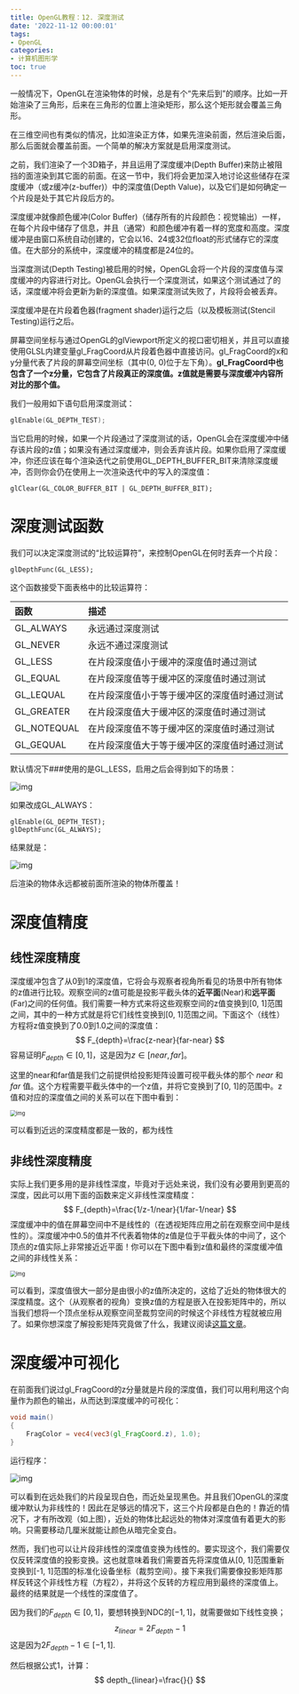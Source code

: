 ```yaml
---
title: OpenGL教程：12. 深度测试
date: '2022-11-12 00:00:01'
tags: 
- OpenGL
categories:
- 计算机图形学
toc: true
---
```


一般情况下，OpenGL在渲染物体的时候，总是有个“先来后到”的顺序。比如一开始渲染了三角形，后来在三角形的位置上渲染矩形，那么这个矩形就会覆盖三角形。

在三维空间也有类似的情况，比如渲染正方体，如果先渲染前面，然后渲染后面，那么后面就会覆盖前面。一个简单的解决方案就是启用深度测试。

之前，我们渲染了一个3D箱子，并且运用了深度缓冲(Depth Buffer)来防止被阻挡的面渲染到其它面的前面。在这一节中，我们将会更加深入地讨论这些储存在深度缓冲（或z缓冲(z-buffer)）中的深度值(Depth Value)，以及它们是如何确定一个片段是处于其它片段后方的。

深度缓冲就像颜色缓冲(Color Buffer)（储存所有的片段颜色：视觉输出）一样，在每个片段中储存了信息，并且（通常）和颜色缓冲有着一样的宽度和高度。深度缓冲是由窗口系统自动创建的，它会以16、24或32位float的形式储存它的深度值。在大部分的系统中，深度缓冲的精度都是24位的。

当深度测试(Depth Testing)被启用的时候，OpenGL会将一个片段的深度值与深度缓冲的内容进行对比。OpenGL会执行一个深度测试，如果这个测试通过了的话，深度缓冲将会更新为新的深度值。如果深度测试失败了，片段将会被丢弃。

深度缓冲是在片段着色器(fragment shader)运行之后（以及模板测试(Stencil Testing)运行之后。

屏幕空间坐标与通过OpenGL的glViewport所定义的视口密切相关，并且可以直接使用GLSL内建变量gl_FragCoord从片段着色器中直接访问。gl_FragCoord的x和y分量代表了片段的屏幕空间坐标（其中(0, 0)位于左下角）。**gl_FragCoord中也包含了一个z分量，它包含了片段真正的深度值。z值就是需要与深度缓冲内容所对比的那个值。**
<!--more-->
我们一般用如下语句启用深度测试：

```c++
glEnable(GL_DEPTH_TEST);
```

当它启用的时候，如果一个片段通过了深度测试的话，OpenGL会在深度缓冲中储存该片段的z值；如果没有通过深度缓冲，则会丢弃该片段。如果你启用了深度缓冲，你还应该在每个渲染迭代之前使用GL_DEPTH_BUFFER_BIT来清除深度缓冲，否则你会仍在使用上一次渲染迭代中的写入的深度值：

```
glClear(GL_COLOR_BUFFER_BIT | GL_DEPTH_BUFFER_BIT);
```

# 深度测试函数

我们可以决定深度测试的“比较运算符”，来控制OpenGL在何时丢弃一个片段：

```
glDepthFunc(GL_LESS);
```

这个函数接受下面表格中的比较运算符：

| 函数        | 描述                                         |
| :---------- | :------------------------------------------- |
| GL_ALWAYS   | 永远通过深度测试                             |
| GL_NEVER    | 永远不通过深度测试                           |
| GL_LESS     | 在片段深度值小于缓冲的深度值时通过测试       |
| GL_EQUAL    | 在片段深度值等于缓冲区的深度值时通过测试     |
| GL_LEQUAL   | 在片段深度值小于等于缓冲区的深度值时通过测试 |
| GL_GREATER  | 在片段深度值大于缓冲区的深度值时通过测试     |
| GL_NOTEQUAL | 在片段深度值不等于缓冲区的深度值时通过测试   |
| GL_GEQUAL   | 在片段深度值大于等于缓冲区的深度值时通过测试 |

默认情况下###使用的是GL_LESS，启用之后会得到如下的场景：

![img](https://learnopengl-cn.github.io/img/04/01/depth_testing_func_less.png)

如果改成GL_ALWAYS：

```
glEnable(GL_DEPTH_TEST);
glDepthFunc(GL_ALWAYS);
```

结果就是：

![img](https://learnopengl-cn.github.io/img/04/01/depth_testing_func_always.png)

后渲染的物体永远都被前面所渲染的物体所覆盖！

# 深度值精度

## 线性深度精度

深度缓冲包含了从0到1的深度值，它将会与观察者视角所看见的场景中所有物体的z值进行比较。观察空间的z值可能是投影平截头体的**近平面**(Near)和**远平面**(Far)之间的任何值。我们需要一种方式来将这些观察空间的z值变换到[0, 1]范围之间，其中的一种方式就是将它们线性变换到[0, 1]范围之间。下面这个（线性）方程将z值变换到了0.0到1.0之间的深度值：
$$
F_{depth}=\frac{z-near}{far-near}
$$
容易证明$F_{depth}\in [0, 1]$，这是因为$z \in [near, far]$。

这里的near和far值是我们之前提供给投影矩阵设置可视平截头体的那个 *near* 和 *far* 值。这个方程需要平截头体中的一个z值，并将它变换到了[0, 1]的范围中。z值和对应的深度值之间的关系可以在下图中看到：

<img src="https://learnopengl-cn.github.io/img/04/01/depth_linear_graph.png" alt="img" style="zoom: 67%;" />

可以看到近远的深度精度都是一致的，都为线性

## 非线性深度精度

实际上我们更多用的是非线性深度，毕竟对于远处来说，我们没有必要用到更高的深度，因此可以用下面的函数来定义非线性深度精度：
$$
F_{depth}=\frac{1/z-1/near}{1/far-1/near}
$$
深度缓冲中的值在屏幕空间中不是线性的（在透视矩阵应用之前在观察空间中是线性的）。深度缓冲中0.5的值并不代表着物体的z值是位于平截头体的中间了，这个顶点的z值实际上非常接近近平面！你可以在下图中看到z值和最终的深度缓冲值之间的非线性关系：

<img src="https://learnopengl-cn.github.io/img/04/01/depth_non_linear_graph.png" alt="img" style="zoom:67%;" />

可以看到，深度值很大一部分是由很小的z值所决定的，这给了近处的物体很大的深度精度。这个（从观察者的视角）变换z值的方程是嵌入在投影矩阵中的，所以当我们想将一个顶点坐标从观察空间至裁剪空间的时候这个非线性方程就被应用了。如果你想深度了解投影矩阵究竟做了什么，我建议阅读[这篇文章](http://www.songho.ca/opengl/gl_projectionmatrix.html)。

# 深度缓冲可视化

在前面我们说过gl_FragCoord的z分量就是片段的深度值，我们可以用利用这个向量作为颜色的输出，从而达到深度缓冲的可视化：

```glsl
void main()
{
    FragColor = vec4(vec3(gl_FragCoord.z), 1.0);
}
```

运行程序：

![img](https://learnopengl-cn.github.io/img/04/01/depth_testing_visible_depth.png)

可以看到在远处我们的片段呈现白色，而近处呈现黑色。并且我们OpenGL的深度缓冲默认为非线性的！因此在足够远的情况下，这三个片段都是白色的！靠近的情况下，才有所改观（如上图），近处的物体比起远处的物体对深度值有着更大的影响。只需要移动几厘米就能让颜色从暗完全变白。

然而，我们也可以让片段非线性的深度值变换为线性的。要实现这个，我们需要仅仅反转深度值的投影变换。这也就意味着我们需要首先将深度值从[0, 1]范围重新变换到[-1, 1]范围的标准化设备坐标（裁剪空间）。接下来我们需要像投影矩阵那样反转这个非线性方程（方程2），并将这个反转的方程应用到最终的深度值上。最终的结果就是一个线性的深度值了。

因为我们的$F_{depth}\in[0,1]$，要想转换到NDC的$[-1,1]$，就需要做如下线性变换；
$$
z_{linear}=2F_{depth}-1
$$
这是因为$2F_{depth}-1 \in [-1, 1]$.

然后根据公式1，计算：
$$
depth_{linear}=\frac{}{}
$$
